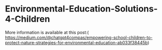 # Environmental-Education-Solutions-4-Children
More information is available at this post:( https://medium.com/@chatgpt4compas/empowering-school-children-to-protect-nature-strategies-for-environmental-education-ab033f38445b)
